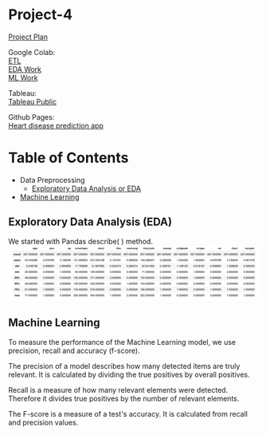 # Project-4  
  
[Project Plan](Documents/UofT-Project04-Plan.pdf)  
  
Google Colab:  
[ETL](https://colab.research.google.com/drive/1GpQ29JKaLhXdqncHfyx6sBMs4xKNJHgV?usp=sharing)  
[EDA Work](https://colab.research.google.com/drive/1XUSxIBGcxdADNkhOIuPoS6MyIlEaA7nr?usp=sharing)  
[ML Work](https://colab.research.google.com/drive/114IJn53fqlRZWbhUOkqoIbAn23Wv0SmR?usp=sharing)  

Tableau:  
[Tableau Public](https://public.tableau.com/views/Project4-HeartDisease/Story1?:language=en-US&publish=yes&:display_count=n&:origin=viz_share_link)  
  
Github Pages:  
[Heart disease prediction app](https://johnjamescad.github.io/Project-4/)  
  
# Table of Contents
* Data Preprocessing  
  * [Exploratory Data Analysis or EDA](#user-content-exploratory-data-analysis-eda) 
* [Machine Learning](#user-content-machine-learning)  

## Exploratory Data Analysis \(EDA\)
We started with Pandas describe\( \) method.  
![Pandas describe of the data](Screenshots/Data-Describe.png)  
  
## Machine Learning  
To measure the performance of the Machine Learning model, we use precision, recall and accuracy (f-score).

The precision of a model describes how many detected items are truly relevant. It is calculated by dividing the true positives by overall positives.

Recall is a measure of how many relevant elements were detected. Therefore it divides true positives by the number of relevant elements.

The F-score is a measure of a test's accuracy. It is calculated from recall and precision values.
